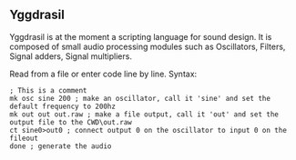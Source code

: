 ## Yggdrasil

Yggdrasil is at the moment a scripting language for sound design. It is composed of small audio processing modules such as Oscillators, Filters, Signal adders, Signal multipliers.

Read from a file or enter code line by line. Syntax:
```
; This is a comment
mk osc sine 200 ; make an oscillator, call it 'sine' and set the default frequency to 200hz
mk out out out.raw ; make a file output, call it 'out' and set the output file to the CWD\out.raw
ct sine0>out0 ; connect output 0 on the oscillator to input 0 on the fileout
done ; generate the audio
```

<!--`add` is an object which adds the amplitudes of its two input signals, or alternatively adds a constant value to input `0`
- `mult`
works the same way as `add`
- `crush`
`crush` is a simple distortion object. It takes an input signal, and two integral parameters. One is a sample and hold for `n` samples, the other specifies the vertical resolution, i.e. how many different amplitudes should the signal amplitude be quantized to
- `fileout`
will write its input to a file, each float sample amplitude
- `filter`
a single pole lowpass filter. Can specify edge frequency
- `noise`
generates white noise and outputs it on output `0`
- `osc`
a sine oscillator. Takes as a parameter the frequency in cycles per second, hz. To specify amplitude, combine with `mult`. It is possible to use `add` without any inputs to generate a constant
- `square`
a square oscillator. Able to specify frequency and pulse width in the range 1 to -1 where 0 is a 50% duty cycle